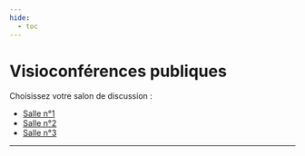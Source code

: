 ```yaml
---
hide:
  - toc
---
```


# Visioconférences publiques

Choisissez votre salon de discussion :

* [Salle n°1](https://meet.jit.si/picojoule-salon1)
* [Salle n°2](https://meet.jit.si/picojoule-salon2)
* [Salle n°3](https://meet.jit.si/picojoule-salon3)

---

<style>
  .md-content__button {
    display: none;
  }
</style>